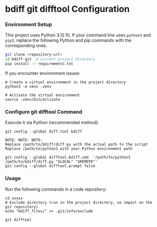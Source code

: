 # bdiff git difftool Configuration

### Environment Setup
This project uses Python 3.12.10. If your command line uses `python3` and `pip3`, replace the following Python and pip commands with the corresponding ones.

```bash
git clone <repository-url>
cd bdiff-git  # Current project directory
pip install -r requirements.txt
```

If you encounter environment issues:
```
# Create a virtual environment in the project directory
python3 -m venv .venv

# Activate the virtual environment
source .venv/bin/activate
```

### Configure git difftool Command
Execute it via Python (recommended method).
```
git config --global diff.tool bdiff

NOTE: NOTE: NOTE:
Replace /path/to/bdiff/diff.py with the actual path to the script
Replace /path/to/python3 with your Python environment path

git config --global difftool.bdiff.cmd  '/path/to/python3 /path/to/bdiff/diff.py "$LOCAL" "$REMOTE"'
git config --global difftool.prompt false
```

### Usage
Run the following commands in a code repository:
```
cd xxxxx 
# Exclude directory (run in the project directory, no impact on the git repository)
echo "bdiff_files/" >> .git/info/exclude  

git difftool 
```

